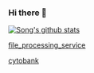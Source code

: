 ### Hi there 👋

<!--
**sgao-becls/sgao-becls** is a ✨ _special_ ✨ repository because its `README.md` (this file) appears on your GitHub profile.

Here are some ideas to get you started:

- 🔭 I’m currently working on ...
- 🌱 I’m currently learning ...
- 👯 I’m looking to collaborate on ...
- 🤔 I’m looking for help with ...
- 💬 Ask me about ...
- 📫 How to reach me: ...
- 😄 Pronouns: ...
- ⚡ Fun fact: ...
-->

[![Song's github stats](https://github-readme-stats.vercel.app/api?username=sgao-becls)](https://github.com/anuraghazra/github-readme-stats)

[file_processing_service](https://github.com/cytobank/file_processing_service)

[cytobank](https://github.com/cytobank/cytobank)
